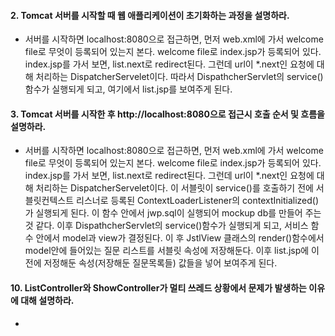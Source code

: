 #### 2. Tomcat 서버를 시작할 때 웹 애플리케이션이 초기화하는 과정을 설명하라.
* 서버를 시작하면 localhost:8080으로 접근하면, 먼저 web.xml에 가서 welcome file로 무엇이 등록되어 있는지 본다. welcome file로 index.jsp가 등록되어 있다. index.jsp를 가서 보면, list.next로 redirect된다. 그런데 url이 *.next인 요청에 대해 처리하는 DispatcherServelet이다. 따라서 DispathcherServlet의 service()함수가 실행되게 되고, 여기에서 list.jsp를 보여주게 된다.

#### 3. Tomcat 서버를 시작한 후 http://localhost:8080으로 접근시 호출 순서 및 흐름을 설명하라.
* 서버를 시작하면 localhost:8080으로 접근하면, 먼저 web.xml에 가서 welcome file로 무엇이 등록되어 있는지 본다. welcome file로 index.jsp가 등록되어 있다. index.jsp를 가서 보면, list.next로 redirect된다. 그런데 url이 *.next인 요청에 대해 처리하는 DispatcherServelet이다. 이 서블릿이 service()를 호출하기 전에 서블릿컨텍스트 리스너로 등록된 ContextLoaderListener의 contextInitialized()가 실행되게 된다. 이 함수 안에서 jwp.sql이 실행되어 mockup db를 만들어 주는 것 같다. 이후 DispathcherServlet의 service()함수가 실행되게 되고, 서비스 함수 안에서 model과 view가 결정된다. 이 후 JstlView 클래스의 render()함수에서 model안에 들어있는 질문 리스트를 서블릿 속성에 저장해둔다. 이후 list.jsp에 이전에 저정해둔 속성(저장해둔 질문목록들) 값들을 넣어 보여주게 된다.

#### 10. ListController와 ShowController가 멀티 쓰레드 상황에서 문제가 발생하는 이유에 대해 설명하라.
* 

